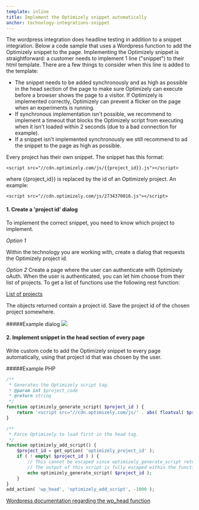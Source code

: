 ```yaml
---
template: inline
title: Implement the Optimizely snippet automatically
anchor: technology-integrations-snippet
---
```


The wordpress integration does headline testing in addition to a snippet integration. Below a code sample that uses a Wordpress function to add the Optimizely snippet to the page. Implementing the Optimizely snippet is straightforward: a customer needs to implement 1 line ("snippet") to their html template. There are a few things to consider when this line is added to the template:

* The snippet needs to be added synchronously and as high as possible in the head section of the page to make sure Optimizely can execute before a browser shows the page to a visitor. If Optimizely is implemented correctly, Optimizely can prevent a flicker on the page when an experiments is running.
* If synchronous implementation isn't possible, we recommend to implement a timeout that blocks the Optimizely script from executing when it isn't loaded within 2 seconds (due to a bad connection for example). 
* If a snippet isn't implemented synchronously we still recommend to ad the snippet to the page as high as possible. 

Every project has their own snippet. The snippet has this format:

`<script src="//cdn.optimizely.com/js/{{project_id}}.js"></script>`

where {{project_id}} is replaced by the id of an Optimizely project. An example:

`<script src="//cdn.optimizely.com/js/2734370016.js"></script>`

#### 1. Create a 'project id' dialog 
To implement the correct snippet, you need to know which project to implement. 

*Option 1*

Within the technology you are working with, create a dialog that requests the Optimizely project id. 

*Option 2*
Create a page where the user can authenticate with Optimizely oAuth. When the user is authenticated, you can let him choose from their list of projects. To get a list of functions use the following rest function:

[List of projects](/rest/reference/index.html#list-projects)

The objects returned contain a project id. Save the project id of the chosen project somewhere. 

#####Example dialog
<img src="../../assets/img/wordpress_dialog.png">


#### 2. Implement snippet in the head section of every page
Write custom code to add the Optimizely snippet to every page automatically, using that project id that was chosen by the user. 

#####Example PHP

```php
/**
 * Generates the Optimizely script tag.
 * @param int $project_code
 * @return string
 */
function optimizely_generate_script( $project_id ) {
	return '<script src="//cdn.optimizely.com/js/' . abs( floatval( $project_id ) ) . '.js"></script>';
}

/**
 * Force Optimizely to load first in the head tag.
 */
function optimizely_add_script() {
	$project_id = get_option( 'optimizely_project_id' );
	if ( ! empty( $project_id ) ) {
		// This cannot be escaped since optimizely_generate_script returns a script tag.
		// The output of this script is fully escaped within the function below
		echo optimizely_generate_script( $project_id );
	} 
}
add_action( 'wp_head', 'optimizely_add_script', -1000 );
```

[Wordpress documentation regarding the wp_head function](https://codex.wordpress.org/Plugin_API/Action_Reference/wp_head)

